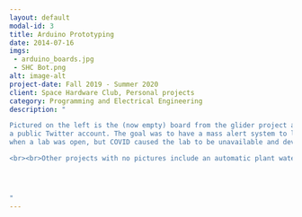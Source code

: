 ```yaml
---
layout: default
modal-id: 3
title: Arduino Prototyping
date: 2014-07-16
imgs: 
 - arduino_boards.jpg
 - SHC Bot.png
alt: image-alt
project-date: Fall 2019 - Summer 2020
client: Space Hardware Club, Personal projects
category: Programming and Electrical Engineering
description: "

Pictured on the left is the (now empty) board from the glider project and an Arduino ESP32 wifi board. I set up the ESP32 to use the Twitter API to send Tweets on
a public Twitter account. The goal was to have a mass alert system to let members of a club know
when a lab was open, but COVID caused the lab to be unavailable and development was discontinued. Looking back, a Discord bot was definitely the way to go about this.

<br><br>Other projects with no pictures include an automatic plant watering setup, small contraptions with servo motors, and assorted small tests for light/hall effect/sound/vibration sensors.




"
---
```

